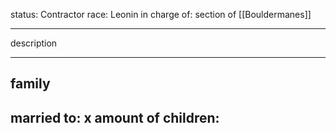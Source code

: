 status: Contractor
race: Leonin
in charge of: section of [[Bouldermanes]]

---

description

---

## family

married to:
x amount of children:
- 